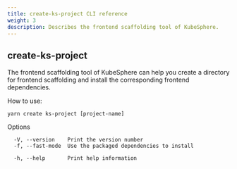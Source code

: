 ```yaml
---
title: create-ks-project CLI reference
weight: 3
description: Describes the frontend scaffolding tool of KubeSphere.
---
```


## create-ks-project

The frontend scaffolding tool of KubeSphere can help you create a directory for frontend scaffolding and install the corresponding frontend dependencies.

How to use:

```text
yarn create ks-project [project-name]
```

Options

```text
  -V, --version    Print the version number
  -f, --fast-mode  Use the packaged dependencies to install

  -h, --help       Print help information
```
